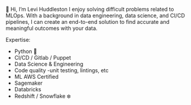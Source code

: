 :raised_hands: Hi, I’m Levi Huddleston
I enjoy solving difficult problems related to MLOps. With a background in data engineering, data science, and CI/CD pipelines, I can create an end-to-end solution to find accurate and meaningful outcomes with your data.

 
Expertise:
- Python :snake:
- CI/CD / Gitlab / Puppet
- Data Science & Engineering
- Code quality -unit testing, lintings, etc
- ML AWS Certified
- Sagemaker
- Databricks
- Redshift / Snowflake :snowflake:
